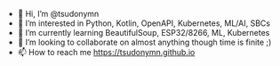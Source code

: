 - 👋 Hi, I’m @tsudonymn
- 👀 I’m interested in Python, Kotlin, OpenAPI, Kubernetes, ML/AI, SBCs
- 🌱 I’m currently learning BeautifulSoup, ESP32/8266, ML, Kubernetes
- 💞️ I’m looking to collaborate on almost anything though time is finite ;)
- 📫 How to reach me https://tsudonymn.github.io

<!---
tsudonymn/tsudonymn is a ✨ special ✨ repository because its `README.md` (this file) appears on your GitHub profile.
You can click the Preview link to take a look at your changes.
--->
